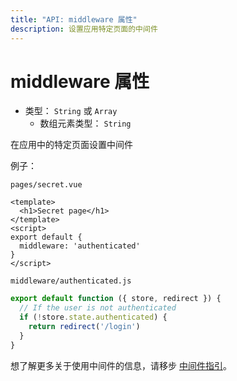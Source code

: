 ```yaml
---
title: "API: middleware 属性"
description: 设置应用特定页面的中间件
---
```


# middleware 属性

- 类型： `String` 或 `Array`
  - 数组元素类型： `String`

在应用中的特定页面设置中间件 

例子：

`pages/secret.vue` 
```vue
<template>
  <h1>Secret page</h1>
</template>
<script>
export default {
  middleware: 'authenticated'
}
</script>
```

`middleware/authenticated.js` 
```javascript
export default function ({ store, redirect }) {
  // If the user is not authenticated
  if (!store.state.authenticated) {
    return redirect('/login')
  }
}
``` 

想了解更多关于使用中间件的信息，请移步 [中间件指引](/guide/routing#中间件)。
